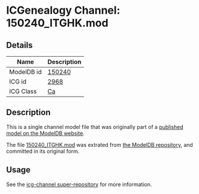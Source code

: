 # ICGenealogy Channel: 150240\_ITGHK.mod

## Details

Name | Description
---- | -----------
ModelDB id | [150240](http://senselab.med.yale.edu/ModelDB/ShowModel.cshtml?model=150240)
ICG id | [2968](http://icg.neurotheory.ox.ac.uk/channels/3/2968)
ICG Class | [Ca](http://icg.neurotheory.ox.ac.uk/channels/3)

## Description

This is a single channel model file that was originally part of a [published model on the ModelDB website](http://senselab.med.yale.edu/mModelDB/ShowModel.cshtml?model=150240).

The file [150240\_ITGHK.mod](150240_ITGHK.mod) was extrated from [the ModelDB repository](http://senselab.med.yale.edu/ModelDB/ShowModel.cshtml?model=150240), and committed in its original form.

## Usage

See the [icg-channel super-repository](https://github.com/icgenealogy/icg-channels) for more information.